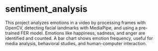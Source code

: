 # sentiment_analysis
This project analyzes emotions in a video by processing frames with OpenCV, detecting facial landmarks with MediaPipe, and using a pre-trained FER model. Emotions like happiness, sadness, and anger are identified and counted. A bar chart shows emotion frequency, useful for media analysis, behavioral studies, and human-computer interaction.
